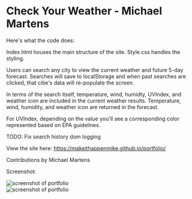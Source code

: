 # Check Your Weather - Michael Martens

Here's what the code does:

Index.html houses the main structure of the site.
Style.css handles the styling.

Users can search any city to view the current weather and future 5-day forecast. Searches will save to localStorage and when past searches are clicked, that citie's data will re-populate the screen.

In terms of the search itself, temperature, wind, humidty, UVIndex, and weather icon are included in the current weather results. Temperature, wind, humidity, and weather icon are returned in the forecast.

For UVIndex, depending on the value you'll see a corresponding color represented based on EPA guidelines.

TODO: Fix search history dom logging

View the site here: https://makeithappenmike.github.io/portfolio/

Contributions by Michael Martens

Screenshot:

<img src="assets/images/screenshot.png" alt="screenshot of portfolio" />
<br>
<img src="assets/images/apps_screenshot.png" alt="screenshot of portfolio" />